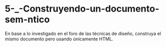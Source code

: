 # 5-_-Construyendo-un-documento-sem-ntico
En base a lo investigado en el foro de las técnicas de diseño, construya el mismo documento pero usando únicamente HTML.
